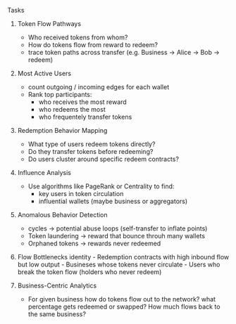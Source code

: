 Tasks

1. Token Flow Pathways
	- Who received tokens from whom?
	- How do tokens flow from reward to redeem?
	- trace token paths across transfer (e.g. Business -> Alice -> Bob -> redeem)

2. Most Active Users
	- count outgoing / incoming edges for each wallet
	- Rank top participants:
		* who receives the most reward
		* who redeems the most
		* who frequentely transfer tokens

3. Redemption Behavior Mapping
	- What type of users redeem tokens directly?
	- Do they transfer tokens before redeeming?
	- Do users cluster around specific redeem contracts?

4. Influence Analysis
	- Use algorithms like PageRank or Centrality to find:
		* key users in token circulation
		* influential wallets (maybe business or aggregators)

5. Anomalous Behavior Detection
	- cycles -> potential abuse loops (self-transfer to inflate points)
	- Token laundering -> reward that bounce throuh many wallets
	- Orphaned tokens -> rewards never redeemed

6. Flow Bottlenecks
	 identity
			- Redemption contracts with high inbound flow but low output
			- Busineses whose tokens never circulate
			- Users who break the token flow (holders who never redeem)

7. Business-Centric Analytics
	- For given business
			how do tokens flow out to the network?
			what percentage gets redeemed or swapped?
			How much flows back to the same business?